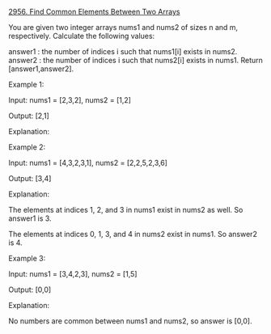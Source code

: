 [2956. Find Common Elements Between Two Arrays](https://leetcode.com/problems/find-common-elements-between-two-arrays/description/?envType=problem-list-v2&envId=m0rl0k6e)

You are given two integer arrays nums1 and nums2 of sizes n and m, respectively. Calculate the following values:

answer1 : the number of indices i such that nums1[i] exists in nums2.
answer2 : the number of indices i such that nums2[i] exists in nums1.
Return [answer1,answer2].

Example 1:

Input: nums1 = [2,3,2], nums2 = [1,2]

Output: [2,1]

Explanation:

Example 2:

Input: nums1 = [4,3,2,3,1], nums2 = [2,2,5,2,3,6]

Output: [3,4]

Explanation:

The elements at indices 1, 2, and 3 in nums1 exist in nums2 as well. So answer1 is 3.

The elements at indices 0, 1, 3, and 4 in nums2 exist in nums1. So answer2 is 4.

Example 3:

Input: nums1 = [3,4,2,3], nums2 = [1,5]

Output: [0,0]

Explanation:

No numbers are common between nums1 and nums2, so answer is [0,0].
